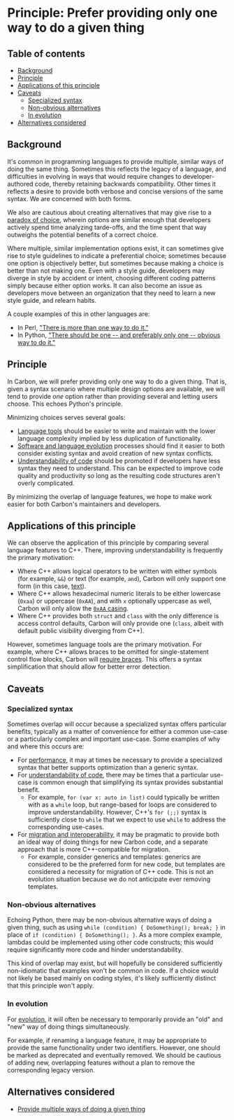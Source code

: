 # Principle: Prefer providing only one way to do a given thing

<!--
Part of the Carbon Language project, under the Apache License v2.0 with LLVM
Exceptions. See /LICENSE for license information.
SPDX-License-Identifier: Apache-2.0 WITH LLVM-exception
-->

<!-- toc -->

## Table of contents

-   [Background](#background)
-   [Principle](#principle)
-   [Applications of this principle](#applications-of-this-principle)
-   [Caveats](#caveats)
    -   [Specialized syntax](#specialized-syntax)
    -   [Non-obvious alternatives](#non-obvious-alternatives)
    -   [In evolution](#in-evolution)
-   [Alternatives considered](#alternatives-considered)

<!-- tocstop -->

## Background

It's common in programming languages to provide multiple, similar ways of doing
the same thing. Sometimes this reflects the legacy of a language, and
difficulties in evolving in ways that would require changes to
developer-authored code, thereby retaining backwards compatibility. Other times
it reflects a desire to provide both verbose and concise versions of the same
syntax. We are concerned with both forms.

We also are cautious about creating alternatives that may give rise to a
[paradox of choice](https://en.wikipedia.org/wiki/The_Paradox_of_Choice),
wherein options are similar enough that developers actively spend time analyzing
tarde-offs, and the time spent that way outweighs the potential benefits of a
correct choice.

Where multiple, similar implementation options exist, it can sometimes give rise
to style guidelines to indicate a preferential choice; sometimes because one
option is objectively better, but sometimes because making a choice is better
than not making one. Even with a style guide, developers may diverge in style by
accident or intent, choosing different coding patterns simply because either
option works. It can also become an issue as developers move between an
organization that they need to learn a new style guide, and relearn habits.

A couple examples of this in other languages are:

-   In Perl,
    ["There is more than one way to do it."](https://en.wikipedia.org/wiki/There%27s_more_than_one_way_to_do_it)
-   In Python,
    ["There should be one -- and preferably only one -- obvious way to do it."](https://www.python.org/dev/peps/pep-0020/)

## Principle

In Carbon, we will prefer providing only one way to do a given thing. That is,
given a syntax scenario where multiple design options are available, we will
tend to provide _one_ option rather than providing several and letting users
choose. This echoes Python's principle.

Minimizing choices serves several goals:

-   [Language tools](/docs/project/goals.md#language-tools-and-ecosystem) should
    be easier to write and maintain with the lower language complexity implied
    by less duplication of functionality.
-   [Software and language evolution](/docs/project/goals.md#software-and-language-evolution)
    processes should find it easier to both consider existing syntax and avoid
    creation of new syntax conflicts.
-   [Understandability of code](/docs/project/goals.md#code-that-is-easy-to-read-understand-and-write)
    should be promoted if developers have less syntax they need to understand.
    This can be expected to improve code quality and productivity so long as the
    resulting code structures aren't overly complicated.

By minimizing the overlap of language features, we hope to make work easier for
both Carbon's maintainers and developers.

## Applications of this principle

We can observe the application of this principle by comparing several language
features to C++. There, improving understandability is frequently the primary
motivation:

-   Where C++ allows logical operators to be written with either symbols (for
    example, `&&`) or text (for example, `and`), Carbon will only support one
    form (in this case, [text](/proposals/p0680.md)).
-   Where C++ allows hexadecimal numeric literals to be either lowercase
    (`0xaa`) or uppercase (`0xAA`), and with `x` optionally uppercase as well,
    Carbon will only allow the [`0xAA` casing](/proposals/p0143.md).
-   Where C++ provides both `struct` and `class` with the only difference is
    access control defaults, Carbon will only provide one (`class`, albeit with
    default public visibility diverging from C++).

However, sometimes language tools are the primary motivation. For example, where
C++ allows braces to be omitted for single-statement control flow blocks, Carbon
will [require braces](/proposals/p0623.md). This offers a syntax simplification
that should allow for better error detection.

## Caveats

### Specialized syntax

Sometimes overlap will occur because a specialized syntax offers particular
benefits, typically as a matter of convenience for either a common use-case or a
particularly complex and important use-case. Some examples of why and where this
occurs are:

-   For [performance](/docs/project/goals.md#performance-critical-software), it
    may at times be necessary to provide a specialized syntax that better
    supports optimization than a generic syntax.
-   For
    [understandability of code](/docs/project/goals.md#code-that-is-easy-to-read-understand-and-write),
    there may be times that a particular use-case is common enough that
    simplifying its syntax provides substantial benefit.
    -   For example, `for (var x: auto in list)` could typically be written with
        as a `while` loop, but range-based for loops are considered to improve
        understandability. However, C++'s `for (;;)` syntax is sufficiently
        close to `while` that we expect to use `while` to address the
        corresponding use-cases.
-   For
    [migration and interoperability](/docs/project/goals.md#interoperability-with-and-migration-from-existing-c-code),
    it may be pragmatic to provide both an ideal way of doing things for new
    Carbon code, and a separate approach that is more C++-compatible for
    migration.
    -   For example, consider generics and templates: generics are considered to
        be the preferred form for new code, but templates are considered a
        necessity for migration of C++ code. This is not an evolution situation
        because we do not anticipate ever removing templates.

### Non-obvious alternatives

Echoing Python, there may be non-obvious alternative ways of doing a given
thing, such as using `while (condition) { DoSomething(); break; }` in place of
`if (condition) { DoSomething(); }`. As a more complex example, lambdas could be
implemented using other code constructs; this would require significantly more
code and hinder understandability.

This kind of overlap may exist, but will hopefully be considered sufficiently
non-idiomatic that examples won't be common in code. If a choice would not
likely be based mainly on coding styles, it's likely sufficiently distinct that
this principle won't apply.

### In evolution

For [evolution](/docs/project/goals.md#software-and-language-evolution), it will
often be necessary to temporarily provide an "old" and "new" way of doing things
simultaneously.

For example, if renaming a language feature, it may be appropriate to provide
the same functionality under two identifiers. However, one should be marked as
deprecated and eventually removed. We should be cautious of adding new,
overlapping features without a plan to remove the corresponding legacy version.

## Alternatives considered

-   [Provide multiple ways of doing a given thing](/proposals/p0829.md#provide-multiple-ways-of-doing-a-given-thing)
